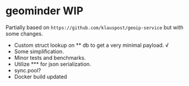 # geominder WIP

Partially based on `https://github.com/klauspost/geoip-service` but with some changes.

* Custom struct lookup on ** db to get a very minimal payload. √
* Some simplification.
* Minor tests and benchmarks.
* Utilize *** for json serialization.
* sync.pool? 
* Docker build updated

